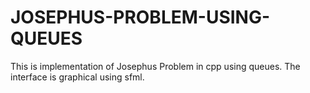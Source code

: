 # JOSEPHUS-PROBLEM-USING-QUEUES
This is implementation of Josephus Problem in cpp using queues. The interface is graphical using sfml.

